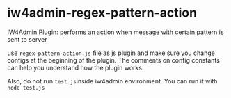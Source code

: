 # iw4admin-regex-pattern-action
IW4Admin Plugin: performs an action when message with certain pattern is sent to server 

use `regex-pattern-action.js` file as js plugin and make sure you change configs at the beginning of the plugin. The comments on config constants can help you understand how the plugin works. 

Also, do not run `test.js`inside iw4admin environment. You can run it with `node test.js`
